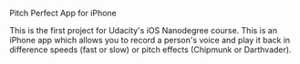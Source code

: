 Pitch Perfect App for iPhone

This is the first project for Udacity's iOS Nanodegree course. This is an iPhone app which allows you to record a person's voice and play it back in difference speeds (fast or slow) or pitch effects (Chipmunk or Darthvader).  
